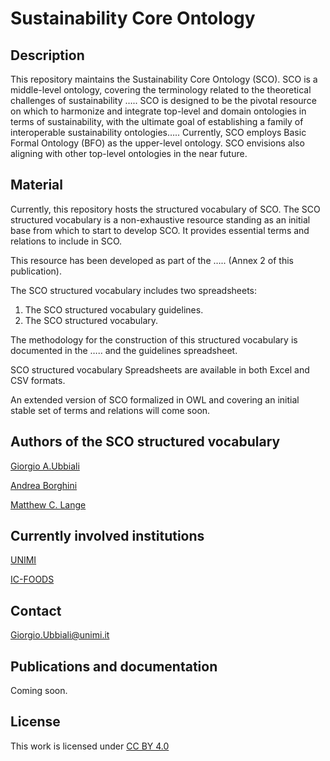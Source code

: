# Sustainability Core Ontology

## Description

This repository maintains the Sustainability Core Ontology (SCO). SCO is a middle-level ontology, covering the terminology related to the theoretical challenges of sustainability …..
SCO is designed to be the pivotal resource on which to harmonize and integrate top-level and domain ontologies in terms of sustainability, with the ultimate goal of establishing a family of interoperable sustainability ontologies….. Currently, SCO employs Basic Formal Ontology (BFO) as the upper-level ontology. SCO envisions also aligning with other top-level ontologies in the near future.


## Material

Currently, this repository hosts the structured vocabulary of SCO. The SCO structured vocabulary is a non-exhaustive resource standing as an initial base from which to start to develop SCO. It provides essential terms and relations to include in SCO.

This resource has been developed as part of the ….. (Annex 2 of this publication).

The SCO structured vocabulary includes two spreadsheets: 

1) The SCO structured vocabulary guidelines.
2) The SCO structured vocabulary. 

The methodology for the construction of this structured vocabulary is documented in the ….. and the guidelines spreadsheet.

SCO structured vocabulary Spreadsheets are available in both Excel and CSV formats.


An extended version of SCO formalized in OWL and covering an initial stable set of terms and relations will come soon.


##  Authors of the SCO structured vocabulary

[Giorgio A.Ubbiali](https://orcid.org/0000-0001-7872-1770)

[Andrea Borghini](https://orcid.org/0000-0002-2239-1482)

[Matthew C. Lange](https://orcid.org/0000-0002-6148-7962)


## Currently involved institutions

[UNIMI](https://www.unimi.it/it)

[IC-FOODS](https://www.ic-foods.org/)


## Contact

Giorgio.Ubbiali@unimi.it


## Publications and documentation

Coming soon.


## License
This work is licensed under [CC BY 4.0 ](https://creativecommons.org/licenses/by/4.0/)

